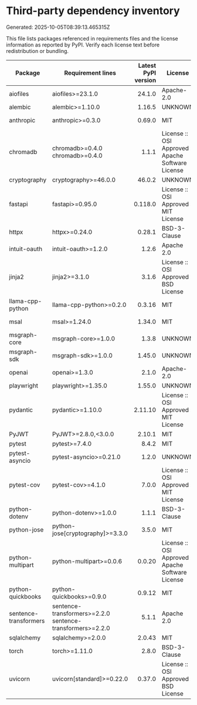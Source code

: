 # Third-party dependency inventory

Generated: 2025-10-05T08:39:13.465315Z

This file lists packages referenced in requirements files and the license information as reported by PyPI. Verify each license text before redistribution or bundling.

| Package | Requirement lines | Latest PyPI version | License | Home page |
|---|---|---:|---|---|
| aiofiles | aiofiles>=23.1.0 | 24.1.0 | Apache-2.0 |  |
| alembic | alembic>=1.10.0 | 1.16.5 | UNKNOWN | https://alembic.sqlalchemy.org |
| anthropic | anthropic>=0.3.0 | 0.69.0 | MIT | https://github.com/anthropics/anthropic-sdk-python |
| chromadb | chromadb>=0.4.0<br>chromadb>=0.4.0 | 1.1.1 | License :: OSI Approved :: Apache Software License | https://github.com/chroma-core/chroma |
| cryptography | cryptography>=46.0.0 | 46.0.2 | UNKNOWN |  |
| fastapi | fastapi>=0.95.0 | 0.118.0 | License :: OSI Approved :: MIT License | https://github.com/fastapi/fastapi |
| httpx | httpx>=0.24.0 | 0.28.1 | BSD-3-Clause | https://github.com/encode/httpx |
| intuit-oauth | intuit-oauth>=1.2.0 | 1.2.6 | Apache 2.0 | https://github.com/intuit/oauth-pythonclient |
| jinja2 | jinja2>=3.1.0 | 3.1.6 | License :: OSI Approved :: BSD License |  |
| llama-cpp-python | llama-cpp-python>=0.2.0 | 0.3.16 | MIT | https://github.com/abetlen/llama-cpp-python |
| msal | msal>=1.24.0 | 1.34.0 | MIT | https://github.com/AzureAD/microsoft-authentication-library-for-python |
| msgraph-core | msgraph-core>=1.0.0 | 1.3.8 | UNKNOWN |  |
| msgraph-sdk | msgraph-sdk>=1.0.0 | 1.45.0 | UNKNOWN |  |
| openai | openai>=1.3.0 | 2.1.0 | Apache-2.0 | https://github.com/openai/openai-python |
| playwright | playwright>=1.35.0 | 1.55.0 | UNKNOWN |  |
| pydantic | pydantic>=1.10.0 | 2.11.10 | License :: OSI Approved :: MIT License | https://github.com/pydantic/pydantic |
| PyJWT | PyJWT>=2.8.0,<3.0.0 | 2.10.1 | MIT | https://github.com/jpadilla/pyjwt |
| pytest | pytest>=7.4.0 | 8.4.2 | MIT | https://docs.pytest.org/en/latest/ |
| pytest-asyncio | pytest-asyncio>=0.21.0 | 1.2.0 | UNKNOWN | https://github.com/pytest-dev/pytest-asyncio |
| pytest-cov | pytest-cov>=4.1.0 | 7.0.0 | License :: OSI Approved :: MIT License |  |
| python-dotenv | python-dotenv>=1.0.0 | 1.1.1 | BSD-3-Clause | https://github.com/theskumar/python-dotenv |
| python-jose | python-jose[cryptography]>=3.3.0 | 3.5.0 | MIT | http://github.com/mpdavis/python-jose |
| python-multipart | python-multipart>=0.0.6 | 0.0.20 | License :: OSI Approved :: Apache Software License | https://github.com/Kludex/python-multipart |
| python-quickbooks | python-quickbooks>=0.9.0 | 0.9.12 | MIT | https://github.com/ej2/python-quickbooks |
| sentence-transformers | sentence-transformers>=2.2.0<br>sentence-transformers>=2.2.0 | 5.1.1 | Apache 2.0 | https://www.SBERT.net |
| sqlalchemy | sqlalchemy>=2.0.0 | 2.0.43 | MIT | https://www.sqlalchemy.org |
| torch | torch>=1.11.0 | 2.8.0 | BSD-3-Clause | https://pytorch.org/ |
| uvicorn | uvicorn[standard]>=0.22.0 | 0.37.0 | License :: OSI Approved :: BSD License | https://uvicorn.dev/ |